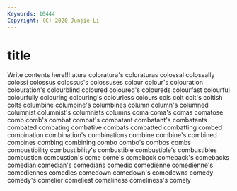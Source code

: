 ```yaml
---
Keywords: 10444
Copyright: (C) 2020 Junjie Li
---
```


# title

Write contents here!!!
atura 
coloratura's 
coloraturas 
colossal 
colossally 
colossi 
colossus
colossus's 
colossuses 
colour 
colour's 
colouration 
colouration's 
colourblind 
coloured 
coloured's 
coloureds
colourfast 
colourful 
colourfully 
colouring 
colouring's 
colourless 
colours 
cols 
colt 
colt's
coltish 
colts 
columbine 
columbine's 
columbines 
column 
column's 
columned 
columnist 
columnist's
columnists 
columns 
coma 
coma's 
comas 
comatose 
comb 
comb's 
combat 
combat's
combatant 
combatant's 
combatants 
combated 
combating 
combative 
combats 
combatted 
combatting 
combed
combination 
combination's 
combinations 
combine 
combine's 
combined 
combines 
combing 
combining 
combo
combo's 
combos 
combs 
combustibility 
combustibility's 
combustible 
combustible's 
combustibles 
combustion 
combustion's
come 
come's 
comeback 
comeback's 
comebacks 
comedian 
comedian's 
comedians 
comedic 
comedienne
comedienne's 
comediennes 
comedies 
comedown 
comedown's 
comedowns 
comedy 
comedy's 
comelier 
comeliest
comeliness 
comeliness's 
comely 
